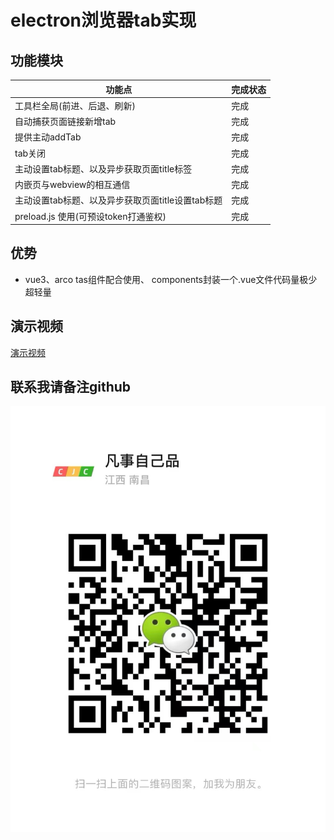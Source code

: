 # electron浏览器tab实现

## 功能模块
| 功能点                            | 完成状态 |
|--------------------------------|------|
| 工具栏全局(前进、后退、刷新)                | 完成   |
| 自动捕获页面链接新增tab                  | 完成   |
| 提供主动addTab                     | 完成   |
| tab关闭                          | 完成   |
| 主动设置tab标题、以及异步获取页面title标签      | 完成   |
| 内嵌页与webview的相互通信               | 完成   |
| 主动设置tab标题、以及异步获取页面title设置tab标题 | 完成   |
| preload.js 使用(可预设token打通鉴权)    | 完成   |

## 优势
- vue3、arco tas组件配合使用、 components封装一个.vue文件代码量极少超轻量

## 演示视频
[演示视频](./fd13cb1d236f18553f83677c07e87a2f.mp4)

## 联系我请备注github
![我的二维码](img.png)
